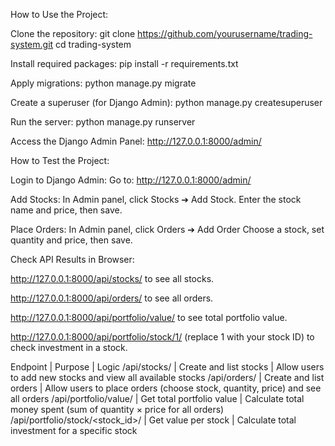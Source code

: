 How to Use the Project:

Clone the repository:
git clone https://github.com/yourusername/trading-system.git
cd trading-system

Install required packages:
pip install -r requirements.txt

Apply migrations:
python manage.py migrate

Create a superuser (for Django Admin):
python manage.py createsuperuser

Run the server:
python manage.py runserver

Access the Django Admin Panel:
http://127.0.0.1:8000/admin/




How to Test the Project:

Login to Django Admin:
Go to: http://127.0.0.1:8000/admin/

Add Stocks:
In Admin panel, click Stocks ➔ Add Stock.
Enter the stock name and price, then save.

Place Orders:
In Admin panel, click Orders ➔ Add Order
Choose a stock, set quantity and price, then save.

Check API Results in Browser:

http://127.0.0.1:8000/api/stocks/ to see all stocks.

http://127.0.0.1:8000/api/orders/ to see all orders.

http://127.0.0.1:8000/api/portfolio/value/ to see total portfolio value.

http://127.0.0.1:8000/api/portfolio/stock/1/ (replace 1 with your stock ID) to check investment in a stock.



Endpoint | Purpose | Logic
/api/stocks/ | Create and list stocks | Allow users to add new stocks and view all available stocks
/api/orders/ | Create and list orders | Allow users to place orders (choose stock, quantity, price) and see all orders
/api/portfolio/value/ | Get total portfolio value | Calculate total money spent (sum of quantity × price for all orders)
/api/portfolio/stock/<stock_id>/ | Get value per stock | Calculate total investment for a specific stock
